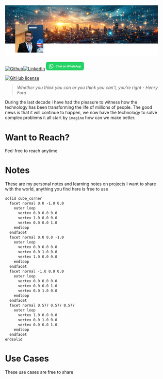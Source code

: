 ![Banner](./assets/banner_pic.png)

[![Github](https://img.shields.io/badge/github-121013?style=for-the-badge&logo=github&logoColor=white)](https://github.com/dfjimenezt)[![LinkedIn](https://img.shields.io/badge/linkedin-%230077B5.svg?style=for-the-badge&logo=linkedin&logoColor=white)](https://linkedin.com/in/dfjimenezt)
<a aria-label="Chat on WhatsApp" href="https://wa.me/34693396247"><img alt="Chat on WhatsApp" height="28" src="./assets/WhatsAppButtonGreenSmall.svg" />
<a />


[![GitHub license](https://img.shields.io/badge/license-MIT-green)](https://mit-license.org/)

>*Whether you think you can or you think you can’t, you’re right - Henry Ford*

During the last decade I have had the pleasure to witness how the technology has been transforming the life of millions of people. The good news is that it will continue to happen, we now have the technology to solve complex problems it all start by `imagine` how can we make better.

# Want to Reach?
Feel free to reach anytime


# Notes

These are my personal notes and learning notes on projects I want to share with the world, anything you find here is free to use 

```stl
solid cube_corner
  facet normal 0.0 -1.0 0.0
    outer loop
      vertex 0.0 0.0 0.0
      vertex 1.0 0.0 0.0
      vertex 0.0 0.0 1.0
    endloop
  endfacet
  facet normal 0.0 0.0 -1.0
    outer loop
      vertex 0.0 0.0 0.0
      vertex 0.0 1.0 0.0
      vertex 1.0 0.0 0.0
    endloop
  endfacet
  facet normal -1.0 0.0 0.0
    outer loop
      vertex 0.0 0.0 0.0
      vertex 0.0 0.0 1.0
      vertex 0.0 1.0 0.0
    endloop
  endfacet
  facet normal 0.577 0.577 0.577
    outer loop
      vertex 1.0 0.0 0.0
      vertex 0.0 1.0 0.0
      vertex 0.0 0.0 1.0
    endloop
  endfacet
endsolid
```


# Use Cases
These use cases are free to share

